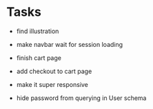 # Tasks

- find illustration
- make navbar wait for session loading
- finish cart page
- add checkout to cart page

- make it super responsive

- hide password from querying in User schema
